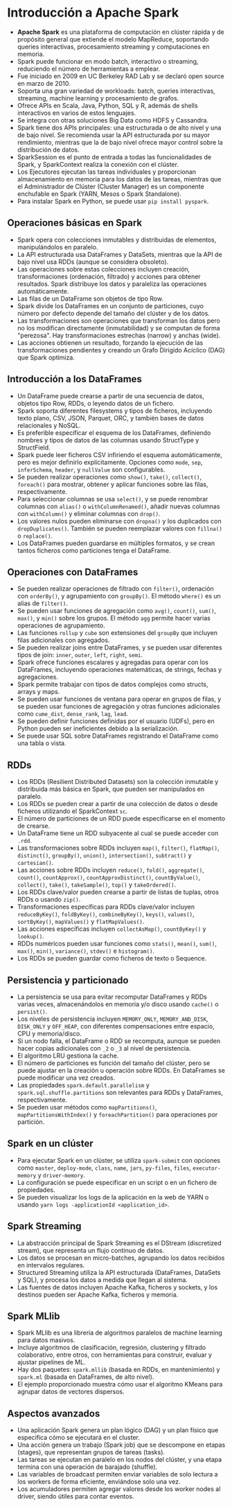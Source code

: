 # Introducción a Apache Spark

- **Apache Spark** es una plataforma de computación en clúster rápida y de propósito general que extiende el modelo MapReduce, soportando queries interactivas, procesamiento streaming y computaciones en memoria.
- Spark puede funcionar en modo batch, interactivo o streaming, reduciendo el número de herramientas a emplear.
- Fue iniciado en 2009 en UC Berkeley RAD Lab y se declaró open source en marzo de 2010.
- Soporta una gran variedad de workloads: batch, queries interactivas, streaming, machine learning y procesamiento de grafos.
- Ofrece APIs en Scala, Java, Python, SQL y R, además de shells interactivos en varios de estos lenguajes.
- Se integra con otras soluciones Big Data como HDFS y Cassandra.
- Spark tiene dos APIs principales: una estructurada o de alto nivel y una de bajo nivel. Se recomienda usar la API estructurada por su mayor rendimiento, mientras que la de bajo nivel ofrece mayor control sobre la distribución de datos.
- SparkSession es el punto de entrada a todas las funcionalidades de Spark, y SparkContext realiza la conexión con el clúster.
- Los Ejecutores ejecutan las tareas individuales y proporcionan almacenamiento en memoria para los datos de las tareas, mientras que el Administrador de Clúster (Cluster Manager) es un componente enchufable en Spark (YARN, Mesos o Spark Standalone).
- Para instalar Spark en Python, se puede usar `pip install pyspark`.

## Operaciones básicas en Spark

- Spark opera con colecciones inmutables y distribuidas de elementos, manipulándolos en paralelo.
- La API estructurada usa DataFrames y DataSets, mientras que la API de bajo nivel usa RDDs (aunque se considera obsoleto).
- Las operaciones sobre estas colecciones incluyen creación, transformaciones (ordenación, filtrado) y acciones para obtener resultados. Spark distribuye los datos y paraleliza las operaciones automáticamente.
- Las filas de un DataFrame son objetos de tipo Row.
- Spark divide los DataFrames en un conjunto de particiones, cuyo número por defecto depende del tamaño del clúster y de los datos.
- Las transformaciones son operaciones que transforman los datos pero no los modifican directamente (inmutabilidad) y se computan de forma "perezosa". Hay transformaciones estrechas (narrow) y anchas (wide).
- Las acciones obtienen un resultado, forzando la ejecución de las transformaciones pendientes y creando un Grafo Dirigido Acíclico (DAG) que Spark optimiza.

## Introducción a los DataFrames

- Un DataFrame puede crearse a partir de una secuencia de datos, objetos tipo Row, RDDs, o leyendo datos de un fichero.
- Spark soporta diferentes filesystems y tipos de ficheros, incluyendo texto plano, CSV, JSON, Parquet, ORC, y también bases de datos relacionales y NoSQL.
- Es preferible especificar el esquema de los DataFrames, definiendo nombres y tipos de datos de las columnas usando StructType y StructField.
- Spark puede leer ficheros CSV infiriendo el esquema automáticamente, pero es mejor definirlo explícitamente. Opciones como `mode`, `sep`, `inferSchema`, `header`, y `nullValue` son configurables.
- Se pueden realizar operaciones como `show()`, `take()`, `collect()`, `foreach()` para mostrar, obtener y aplicar funciones sobre las filas, respectivamente.
- Para seleccionar columnas se usa `select()`, y se puede renombrar columnas con `alias()` o `withColumnRenamed()`, añadir nuevas columnas con `withColumn()` y eliminar columnas con `drop()`.
- Los valores nulos pueden eliminarse con `dropna()` y los duplicados con `dropDuplicates()`. También se pueden reemplazar valores con `fillna()` o `replace()`.
- Los DataFrames pueden guardarse en múltiples formatos, y se crean tantos ficheros como particiones tenga el DataFrame.

## Operaciones con DataFrames

- Se pueden realizar operaciones de filtrado con `filter()`, ordenación con `orderBy()`, y agrupamiento con `groupBy()`. El método `where()` es un alias de `filter()`.
- Se pueden usar funciones de agregación como `avg()`, `count()`, `sum()`, `max()`, y `min()` sobre los grupos. El método `agg` permite hacer varias operaciones de agrupamiento.
- Las funciones `rollup` y `cube` son extensiones del `groupBy` que incluyen filas adicionales con agregados.
- Se pueden realizar joins entre DataFrames, y se pueden usar diferentes tipos de join: `inner`, `outer`, `left`, `right`, `semi`.
- Spark ofrece funciones escalares y agregadas para operar con los DataFrames, incluyendo operaciones matemáticas, de strings, fechas y agregaciones.
- Spark permite trabajar con tipos de datos complejos como structs, arrays y maps.
- Se pueden usar funciones de ventana para operar en grupos de filas, y se pueden usar funciones de agregación y otras funciones adicionales como `cume_dist`, `dense_rank`, `lag`, `lead`.
- Se pueden definir funciones definidas por el usuario (UDFs), pero en Python pueden ser ineficientes debido a la serialización.
- Se puede usar SQL sobre DataFrames registrando el DataFrame como una tabla o vista.

## RDDs

- Los RDDs (Resilient Distributed Datasets) son la colección inmutable y distribuida más básica en Spark, que pueden ser manipulados en paralelo.
- Los RDDs se pueden crear a partir de una colección de datos o desde ficheros utilizando el SparkContext `sc`.
- El número de particiones de un RDD puede especificarse en el momento de crearse.
- Un DataFrame tiene un RDD subyacente al cual se puede acceder con `.rdd`.
- Las transformaciones sobre RDDs incluyen `map()`, `filter()`, `flatMap()`, `distinct()`, `groupBy()`, `union()`, `intersection()`, `subtract()` y `cartesian()`.
- Las acciones sobre RDDs incluyen `reduce()`, `fold()`, `aggregate()`, `count()`, `countApprox()`, `countApproxDistinct()`, `countByValue()`, `collect()`, `take()`, `takeSample()`, `top()` y `takeOrdered()`.
- Los RDDs clave/valor pueden crearse a partir de listas de tuplas, otros RDDs o usando `zip()`.
- Transformaciones específicas para RDDs clave/valor incluyen `reduceByKey()`, `foldByKey()`, `combineByKey()`, `keys()`, `values()`, `sortByKey()`, `mapValues()` y `flatMapValues()`.
- Las acciones específicas incluyen `collectAsMap()`, `countByKey()` y `lookup()`.
- RDDs numéricos pueden usar funciones como `stats()`, `mean()`, `sum()`, `max()`, `min()`, `variance()`, `stdev()` e `histogram()`.
- Los RDDs se pueden guardar como ficheros de texto o Sequence.

## Persistencia y particionado

- La persistencia se usa para evitar recomputar DataFrames y RDDs varias veces, almacenándolos en memoria y/o disco usando `cache()` o `persist()`.
- Los niveles de persistencia incluyen `MEMORY_ONLY`, `MEMORY_AND_DISK`, `DISK_ONLY` y `OFF_HEAP`, con diferentes compensaciones entre espacio, CPU y memoria/disco.
- Si un nodo falla, el DataFrame o RDD se recomputa, aunque se pueden hacer copias adicionales con `_2` o `_3` al nivel de persistencia.
- El algoritmo LRU gestiona la cache.
- El número de particiones es función del tamaño del clúster, pero se puede ajustar en la creación u operación sobre RDDs. En DataFrames se puede modificar una vez creados.
- Las propiedades `spark.default.parallelism` y `spark.sql.shuffle.partitions` son relevantes para RDDs y DataFrames, respectivamente.
- Se pueden usar métodos como `mapPartitions()`, `mapPartitionsWithIndex()` y `foreachPartition()` para operaciones por partición.

## Spark en un clúster

- Para ejecutar Spark en un clúster, se utiliza `spark-submit` con opciones como `master`, `deploy-mode`, `class`, `name`, `jars`, `py-files`, `files`, `executor-memory` y `driver-memory`.
- La configuración se puede especificar en un script o en un fichero de propiedades.
- Se pueden visualizar los logs de la aplicación en la web de YARN o usando `yarn logs -applicationId <application_id>`.

## Spark Streaming

- La abstracción principal de Spark Streaming es el DStream (discretized stream), que representa un flujo continuo de datos.
- Los datos se procesan en micro-batches, agrupando los datos recibidos en intervalos regulares.
- Structured Streaming utiliza la API estructurada (DataFrames, DataSets y SQL), y procesa los datos a medida que llegan al sistema.
- Las fuentes de datos incluyen Apache Kafka, ficheros y sockets, y los destinos pueden ser Apache Kafka, ficheros y memoria.

## Spark MLlib

- Spark MLlib es una librería de algoritmos paralelos de machine learning para datos masivos.
- Incluye algoritmos de clasificación, regresión, clustering y filtrado colaborativo, entre otros, con herramientas para construir, evaluar y ajustar pipelines de ML.
- Hay dos paquetes: `spark.mllib` (basada en RDDs, en mantenimiento) y `spark.ml` (basada en DataFrames, de alto nivel).
- El ejemplo proporcionado muestra cómo usar el algoritmo KMeans para agrupar datos de vectores dispersos.

## Aspectos avanzados

- Una aplicación Spark genera un plan lógico (DAG) y un plan físico que especifica cómo se ejecutará en el cluster.
- Una acción genera un trabajo (Spark job) que se descompone en etapas (stages), que representan grupos de tareas (tasks).
- Las tareas se ejecutan en paralelo en los nodos del clúster, y una etapa termina con una operación de barajado (shuffle).
- Las variables de broadcast permiten enviar variables de solo lectura a los workers de forma eficiente, enviándose solo una vez.
- Los acumuladores permiten agregar valores desde los worker nodes al driver, siendo útiles para contar eventos.